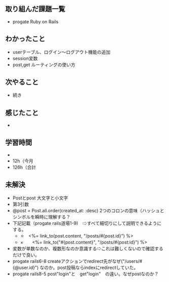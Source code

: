 ## 取り組んだ課題一覧
- progate Ruby on Rails
## わかったこと
- userテーブル、ログイン〜ログアウト機能の追加
- session変数
- post,get ルーティングの使い方
## 次やること
- 続き
## 感じたこと
- 
## 学習時間
- 
- 12h（今月
- 126h（合計

## 未解決
- Postとpost 大文字と小文字
- 第3引数
- @post = Post.all.order(created_at: :desc) 2つのコロンの意味（ハッシュとシンボルを瞬時に理解する？
- 下記記載（progate rails道場1-9)　⇨すべて細切りにして説明できるようにする。
  - ⚪︎　<%= link_to(post.content, "/posts/#{post.id}") %>　
  - ×　　<%= link_to("#{post.content}", "/posts/#{post:id}") %>
- 変数が単数なのか、複数形なのか意識する⇨これは難しくないので確認するだけで良い。
- progate rails6-8 createアクションでredirect先がなぜ("/users/#{@user.id}") なのか。post投稿ならindexにredirectしていた。
- progate rails8-5 post"login"と　get"login"　の違い。なぜpostなのか？
